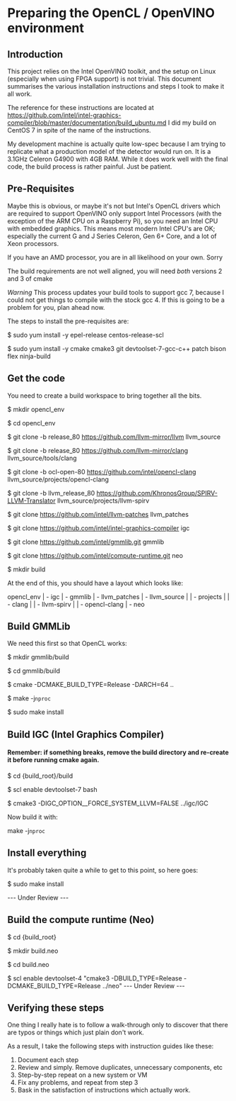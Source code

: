 # Preparing the OpenCL / OpenVINO environment

## Introduction

This project relies on the Intel OpenVINO toolkit, and the setup on Linux (especially when using FPGA support) is not trivial.  This document summarises the various installation instructions and steps I took to make it all work.

The reference for these instructions are located at https://github.com/intel/intel-graphics-compiler/blob/master/documentation/build_ubuntu.md I did my build on CentOS 7 in spite of the name of the instructions.

My development machine is actually quite low-spec because I am trying to replicate what a production model of the detector would run on.  It is a 3.1GHz Celeron G4900 with 4GB RAM.  While it does work well with the final code, the build process is rather painful.  Just be patient.

## Pre-Requisites

Maybe this is obvious, or maybe it's not but Intel's OpenCL drivers which are required to support OpenVINO only support Intel Processors (with the exception of the ARM CPU on a Raspberry Pi), so you need an Intel CPU with embedded graphics.  This means most modern Intel CPU's are OK; especially the current G and J Series Celeron, Gen 6+ Core, and a lot of Xeon processors.

If you have an AMD processor, you are in all likelihood on your own.  Sorry

The build requirements are not well aligned, you will need *both* versions 2 and 3 of cmake

*Warning* This process updates your build tools to support gcc 7, because I could not get things to compile with the stock gcc 4.  If this is going to be a problem for you, plan ahead now.

The steps to install the pre-requisites are:

$ sudo yum install -y epel-release centos-release-scl 

$ sudo yum install -y cmake cmake3 git devtoolset-7-gcc-c++ patch bison flex ninja-build

## Get the code

You need to create a build workspace to bring together all the bits.

$ mkdir opencl_env

$ cd opencl_env

$ git clone -b release_80 https://github.com/llvm-mirror/llvm llvm_source

$ git clone -b release_80 https://github.com/llvm-mirror/clang llvm_source/tools/clang

$ git clone -b ocl-open-80 https://github.com/intel/opencl-clang llvm_source/projects/opencl-clang

$ git clone -b llvm_release_80 https://github.com/KhronosGroup/SPIRV-LLVM-Translator llvm_source/projects/llvm-spirv

$ git clone https://github.com/intel/llvm-patches llvm_patches

$ git clone https://github.com/intel/intel-graphics-compiler igc

$ git clone https://github.com/intel/gmmlib.git gmmlib

$ git clone https://github.com/intel/compute-runtime.git neo

$ mkdir build

At the end of this, you should have a layout which looks like:

opencl_env
    | - igc
    | - gmmlib
    | - llvm_patches
    | - llvm_source
    |    | - projects
    |           | - clang
    |           | - llvm-spirv
    |           | - opencl-clang
    | - neo

## Build GMMLib

We need this first so that OpenCL works:

$ mkdir gmmlib/build

$ cd gmmlib/build

$ cmake -DCMAKE_BUILD_TYPE=Release -DARCH=64 ..

$ make -j`nproc`

$ sudo make install

## Build IGC (Intel Graphics Compiler)

#### Remember: if something breaks, remove the build directory and re-create it before running cmake again.

$ cd {build_root}/build

$ scl enable devtoolset-7 bash

$ cmake3 -DIGC_OPTION__FORCE_SYSTEM_LLVM=FALSE ../igc/IGC

Now build it with:

make -j`nproc`

## Install everything

It's probably taken quite a while to get to this point, so here goes:

$ sudo make install

--- Under Review ---
## Build the compute runtime (Neo)

$ cd {build_root}

$ mkdir build.neo

$ cd build.neo

$ scl enable devtoolset-4 "cmake3 -DBUILD_TYPE=Release -DCMAKE_BUILD_TYPE=Release ../neo"
--- Under Review ---


## Verifying these steps

One thing I really hate is to follow a walk-through only to discover that there are typos or things which just plain don't work.

As a result, I take the following steps with instruction guides like these:

1.  Document each step
2.  Review and simply.  Remove duplicates, unnecessary components, etc
3.  Step-by-step repeat on a new system or VM
4.  Fix any problems, and repeat from step 3
5.  Bask in the satisfaction of instructions which actually work.

